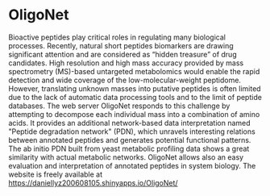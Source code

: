 # OligoNet
Bioactive peptides play critical roles in regulating many biological processes. Recently, natural short peptides biomarkers are drawing significant attention and are considered as “hidden treasure” of drug candidates. High resolution and high mass accuracy provided by mass spectrometry (MS)-based untargeted metabolomics would enable the rapid detection and wide coverage of the low-molecular-weight peptidome. However, translating unknown masses into putative peptides is often limited due to the lack of automatic data processing tools and to the limit of peptide databases. The web server OligoNet responds to this challenge by attempting to decompose each individual mass into a combination of amino acids. It provides an additional network-based data interpretation named "Peptide degradation network" (PDN), which unravels interesting relations between annotated peptides and generates potential functional patterns. The ab initio PDN built from yeast metabolic profiling data shows a great similarity with actual metabolic networks. OligoNet allows also an easy evaluation and interpretation of annotated peptides in system biology. The website is freely available at https://daniellyz200608105.shinyapps.io/OligoNet/
